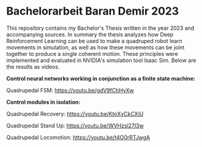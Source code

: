 # Bachelorarbeit Baran Demir 2023

This repository contains my Bachelor's Thesis written in the year 2023 and accompanying sources. In summary the thesis analyzes how Deep Reinforcement Learning can be used to make a quadruped robot learn movements in simulation, as well as how these movements can be joint together to produce a single coherent motion. These principles were implemented and evaluated in NVIDIA's simulation tool Isaac Sim. Below are the results as videos.

**Control neural networks working in conjunction as a finite state machine:**

Quadrupedal FSM: https://youtu.be/gdV9fChHyXw

**Control modules in isolation:**

Quadrupedal Recovery: https://youtu.be/KtnXyCkCXiU

Quadrupedal Stand Up: https://youtu.be/WVHzsl27I3w

Quadrupedal Locomotion: https://youtu.be/t4O0rRTJwgA
